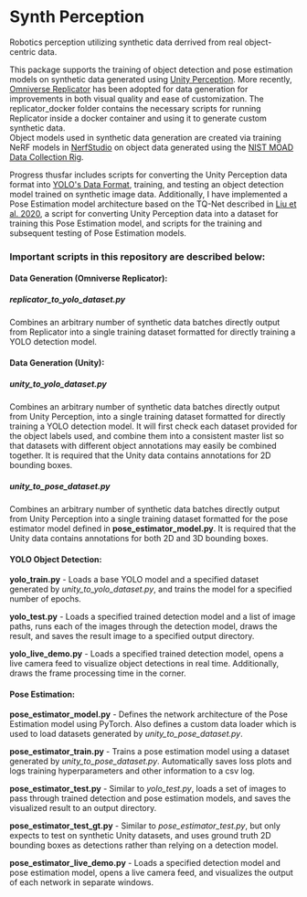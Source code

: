# Synth Perception   
Robotics perception utilizing synthetic data derrived from real object-centric data.  
  
This package supports the training of object detection and pose estimation models on synthetic data generated using [Unity Perception](https://github.com/Unity-Technologies/com.unity.perception). More recently, [Omniverse Replicator](https://docs.omniverse.nvidia.com/extensions/latest/ext_replicator.html) has been adopted for data generation for improvements in both visual quality and ease of customization. The replicator_docker folder contains the necessary scripts for running Replicator inside a docker container and using it to generate custom synthetic data.  
Object models used in synthetic data generation are created via training NeRF models in [NerfStudio](https://docs.nerf.studio/) on object data generated using the [NIST MOAD Data Collection Rig](https://www.robot-manipulation.org/nist-moad).  
   
Progress thusfar includes scripts for converting the Unity Perception data format into [YOLO's Data Format](https://docs.ultralytics.com/datasets/detect/#ultralytics-yolo-format), training, and testing an object detection model trained on synthetic image data. Additionally, I have implemented a Pose Estimation model architecture based on the TQ-Net described in [Liu et al. 2020](https://ieeexplore.ieee.org/document/8868108), a script for converting Unity Perception data into a dataset for training this Pose Estimation model, and scripts for the training and subsequent testing of Pose Estimation models.  
   
### Important scripts in this repository are described below:  
#### Data Generation (Omniverse Replicator):  
##### replicator_to_yolo_dataset.py  
Combines an arbitrary number of synthetic data batches directly output from Replicator into a single training dataset formatted for directly training a YOLO detection model.   

#### Data Generation (Unity):  
##### unity_to_yolo_dataset.py  
Combines an arbitrary number of synthetic data batches directly output from Unity Perception, into a single training dataset formatted for directly training a YOLO detection model. It will first check each dataset provided for the object labels used, and combine them into a consistent master list so that datasets with different object annotations may easily be combined together. It is required that the Unity data contains annotations for 2D bounding boxes.  
  
##### unity_to_pose_dataset.py  
Combines an arbitrary number of synthetic data batches directly output from Unity Perception into a single training dataset formatted for the pose estimator model defined in **pose_estimator_model.py**. It is required that the Unity data contains annotations for both 2D and 3D bounding boxes.  
   
#### YOLO Object Detection:  
**yolo_train.py** - Loads a base YOLO model and a specified dataset generated by *unity_to_yolo_dataset.py*, and trains the model for a specified number of epochs.    
   
**yolo_test.py** - Loads a specified trained detection model and a list of image paths, runs each of the images through the detection model, draws the result, and saves the result image to a specified output directory.  
   
**yolo_live_demo.py** - Loads a specified trained detection model, opens a live camera feed to visualize object detections in real time. Additionally, draws the frame processing time in the corner.   
   
#### Pose Estimation:  
**pose_estimator_model.py** - Defines the network architecture of the Pose Estimation model using PyTorch. Also defines a custom data loader which is used to load datasets generated by *unity_to_pose_dataset.py*.  
   
**pose_estimator_train.py** - Trains a pose estimation model using a dataset generated by *unity_to_pose_dataset.py*. Automatically saves loss plots and logs training hyperparameters and other information to a csv log.  
    
**pose_estimator_test.py** - Similar to *yolo_test.py*, loads a set of images to pass through trained detection and pose estimation models, and saves the visualized result to an output directory.  
   
**pose_estimator_test_gt.py** - Similar to *pose_estimator_test.py*, but only expects to test on synthetic Unity datasets, and uses ground truth 2D bounding boxes as detections rather than relying on a detection model.  
   
**pose_estimator_live_demo.py** - Loads a specified detection model and pose estimation model, opens a live camera feed, and visualizes the output of each network in separate windows.  